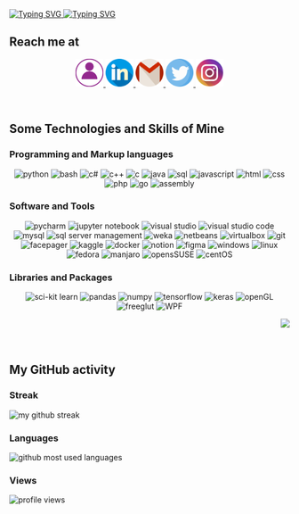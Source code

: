 
<a href="https://git.io/typing-svg">
    <img src="https://readme-typing-svg.demolab.com?font=Indie+Flower&size=70&duration=3000&pause=15000&color=9D92FF&vCenter=true&multiline=true&width=500&height=150&lines=Heyyyy+Y'all!!" alt="Typing SVG" />
  </a>


<a href="https://git.io/typing-svg">
    <img src="https://readme-typing-svg.demolab.com?font=Indie+Flower&size=30&pause=1000&color=9D92FF&vCenter=true&multiline=true&width=1000&height=150&lines=I'm+jana%2C+an+outta-this-world+geek+%F0%9F%91%A9%E2%80%8D%F0%9F%92%BB+;Here+u+can+find+me+sharing+my+stuff+-any+kind+of+stuff+that+interests+me!+;Keep+learning%2C+stay+hydrated!+and+follow+me+to+make+this+world+better+%F0%9F%A7%9A%E2%80%8D%E2%99%80%EF%B8%8F" alt="Typing SVG" />
  </a>

<br>

## Reach me at

<p align="center">

  <a href="https://Janaherself.github.io">
      <img height="50px" src="/icons/portfolio.png" title="portfolio">
    </a>
  <a href="https://www.linkedin.com/in/jana-abusaa">
      <img height="50px" src="/icons/linkedin.png" title="linkedIn">
    </a>
  <a href="mailto:jana.abusaa@gmail.com">
      <img height="50px" src="/icons/gmail.png" title="email">
    </a>
  <a href="https://twitter.com/Janaherselff">
      <img height="50px" src="/icons/twitter.png" title="twitter">
    </a>
  <a href="https://instagram.com/Janaherselff">
      <img height="50px" src="/icons/instagram.png" title="instagram">
   </a>

</p>

  <br>

## Some Technologies and Skills of Mine

### Programming and Markup languages
<p align="center">

  <img height="35px" src="" title="python">
  <img height="35px" src="" title="bash">
  <img height="35px" src="" title="c#">
  <img height="35px" src="" title="c++">
  <img height="35px" src="" title="c">
  <img height="35px" src="" title="java">
  <img height="35px" src="" title="sql">
  <img height="35px" src="" title="javascript">
  <img height="35px" src="" title="html">
  <img height="35px" src="" title="css">
  <img height="35px" src="" title="php">
  <img height="35px" src="" title="go">
  <img height="35px" src="" title="assembly">

</p>

### Software and Tools
<p align="center">

  <img height="35px" src="" title="pycharm">
  <img height="35px" src="" title="jupyter notebook">
  <img height="35px" src="" title="visual studio">
  <img height="35px" src="" title="visual studio code">
  <img height="35px" src="" title="mysql">
  <img height="35px" src="" title="sql server management">
  <img height="35px" src="" title="weka">
  <img height="35px" src="" title="netbeans">
  <img height="35px" src="" title="virtualbox">
  <img height="35px" src="" title="git">
  <img height="35px" src="" title="facepager">
  <img height="35px" src="" title="kaggle">
  <img height="35px" src="" title="docker">
  <img height="35px" src="" title="notion">
  <img height="35px" src="" title="figma">
  <img height="35px" src="" title="windows">
  <img height="35px" src="" title="linux">
  <img height="35px" src="" title="fedora">
  <img height="35px" src="" title="manjaro">
  <img height="35px" src="" title="opensSUSE">
  <img height="35px" src="" title="centOS">

</p>

### Libraries and Packages
<p align="center">

  <img height="35px" src="" title="sci-kit learn">
  <img height="35px" src="" title="pandas">
  <img height="35px" src="" title="numpy">
  <img height="35px" src="" title="tensorflow">
  <img height="35px" src="" title="keras">
  <img height="35px" src="" title="openGL">
  <img height="35px" src="" title="freeglut">
  <img height="35px" src="" title="WPF">

</p>

<p height="100px" align="right"> <img src="https://media4.giphy.com/media/hFROvOhBPQVRm/giphy.gif?cid=ecf05e47oop5kp6csic7cu09f83t7bv33p6fjqz47yj1umkx&rid=giphy.gif&ct=g"> </p>

<br>

## My GitHub activity

### Streak
  <img src="https://streak-stats.demolab.com/?user=janaherself&theme=holi-theme&hide_border=true&sideNums=9D92FF&sideLabels=9D92FF&currStreakLabel=9D92FF" title="my github streak">

### Languages
  <img src="https://github-readme-stats.vercel.app/api/top-langs/?username=janaherself&layout=compact&theme=material-palenight&title_color=9D92FF&bg_color=000015&hide_border=true" title="github most used languages">

### Views
  <img src="https://komarev.com/ghpvc/?username=janaherself&style=rounded-square&color=9D92FF" 
    title="profile views">
  
  <br>
